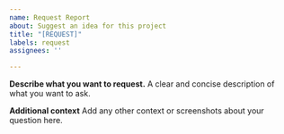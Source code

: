 ```yaml
---
name: Request Report
about: Suggest an idea for this project
title: "[REQUEST]"
labels: request
assignees: ''

---
```


**Describe what you want to request.**
A clear and concise description of what you want to ask.

**Additional context**
Add any other context or screenshots about your question here.
